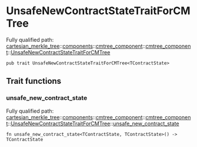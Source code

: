 # UnsafeNewContractStateTraitForCMTree

Fully qualified path: [cartesian_merkle_tree](./cartesian_merkle_tree.md)::[components](./cartesian_merkle_tree-components.md)::[cmtree_component](./cartesian_merkle_tree-components-cmtree_component.md)::[cmtree_component](./cartesian_merkle_tree-components-cmtree_component-cmtree_component.md)::[UnsafeNewContractStateTraitForCMTree](./cartesian_merkle_tree-components-cmtree_component-cmtree_component-UnsafeNewContractStateTraitForCMTree.md)

<pre><code class="language-cairo">pub trait UnsafeNewContractStateTraitForCMTree&lt;TContractState&gt;</code></pre>

## Trait functions

### unsafe_new_contract_state

Fully qualified path: [cartesian_merkle_tree](./cartesian_merkle_tree.md)::[components](./cartesian_merkle_tree-components.md)::[cmtree_component](./cartesian_merkle_tree-components-cmtree_component.md)::[cmtree_component](./cartesian_merkle_tree-components-cmtree_component-cmtree_component.md)::[UnsafeNewContractStateTraitForCMTree](./cartesian_merkle_tree-components-cmtree_component-cmtree_component-UnsafeNewContractStateTraitForCMTree.md)::[unsafe_new_contract_state](./cartesian_merkle_tree-components-cmtree_component-cmtree_component-UnsafeNewContractStateTraitForCMTree.md#unsafe_new_contract_state)

<pre><code class="language-cairo">fn unsafe_new_contract_state&lt;TContractState, TContractState&gt;() -&gt; TContractState</code></pre>


